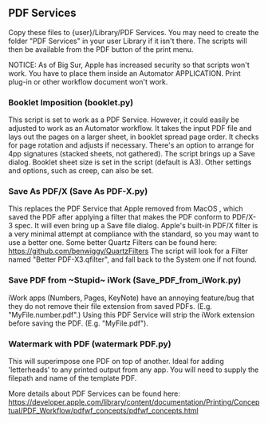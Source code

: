 ## PDF Services

Copy these files to {user}/Library/PDF Services. You may need to create the folder "PDF Services" in your user Library if it isn't there. The scripts will then be available from the PDF button of the print menu.

NOTICE: As of Big Sur, Apple has increased security so that scripts won't work. You have to place them inside an Automator APPLICATION. Print plug-in or other workflow document won't work.  


### Booklet Imposition (booklet.py)
This script is set to work as a PDF Service. However, it could easily be adjusted to work as an Automator workflow. It takes the input PDF file and lays out the pages on a larger sheet, in booklet spread page order. It checks for page rotation and adjusts if necessary. There's an option to arrange for 4pp signatures (stacked sheets, not gathered). The script brings up a Save dialog.
Booklet sheet size is set in the script (default is A3). Other settings and options, such as creep, can also be set.

### Save As PDF/X  (Save As PDF-X.py)
This replaces the PDF Service that Apple removed from MacOS , which saved the PDF after applying a filter that makes the PDF conform to PDF/X-3 spec. It will even bring up a Save file dialog. Apple's built-in PDF/X filter is a very minimal attempt at compliance with the standard, so you may want to use a better one. 
Some better Quartz Filters can be found here: 
https://github.com/benwiggy/QuartzFilters
The script will look for a Filter named "Better PDF-X3.qfilter", and fall back to the System one if not found.

### Save PDF from ~Stupid~ iWork (Save_PDF_from_iWork.py)
iWork apps (Numbers, Pages, KeyNote) have an annoying feature/bug that they do not remove their file extension from saved PDFs. (E.g. "MyFile.number.pdf".) Using this PDF Service will strip the iWork extension before saving the PDF. (E.g. "MyFile.pdf").

### Watermark with PDF (watermark PDF.py)
This will superimpose one PDF on top of another. Ideal for adding 'letterheads' to any printed output from any app. You will need to supply the filepath and name of the template PDF.

More details about PDF Services can be found here:
https://developer.apple.com/library/content/documentation/Printing/Conceptual/PDF_Workflow/pdfwf_concepts/pdfwf_concepts.html
